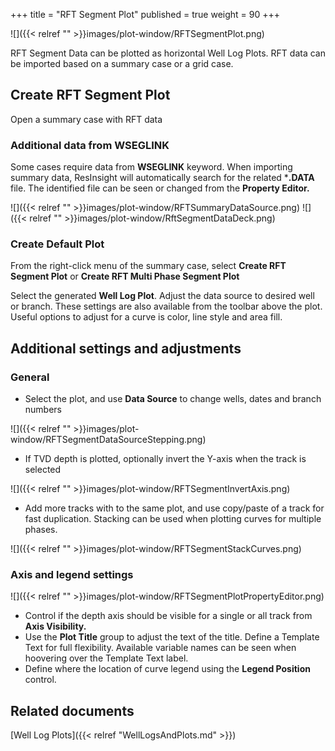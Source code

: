 +++
title = "RFT Segment Plot"
published = true
weight = 90
+++

![]({{< relref "" >}}images/plot-window/RFTSegmentPlot.png)

RFT Segment Data can be plotted as horizontal Well Log Plots. RFT data can be imported based on a summary case or a grid case.


## Create RFT Segment Plot

Open a summary case with RFT data

### Additional data from WSEGLINK
Some cases require data from **WSEGLINK** keyword. When importing summary data, ResInsight will automatically search for the related ***.DATA**  file. The identified file can be seen or changed from the **Property Editor.**

![]({{< relref "" >}}images/plot-window/RFTSummaryDataSource.png)
![]({{< relref "" >}}images/plot-window/RftSegmentDataDeck.png)


### Create Default Plot
From the right-click menu of the summary case, select **Create RFT Segment Plot** or **Create RFT Multi Phase Segment Plot**

Select the generated **Well Log Plot**. Adjust the data source to desired well or branch. These settings are also available from the toolbar above the plot. Useful options to adjust for a curve is color, line style and area fill.

## Additional settings and adjustments

### General
- Select the plot, and use **Data Source** to change wells, dates and branch numbers

![]({{< relref "" >}}images/plot-window/RFTSegmentDataSourceStepping.png)

- If TVD depth is plotted, optionally invert the Y-axis when the track is selected

![]({{< relref "" >}}images/plot-window/RFTSegmentInvertAxis.png)

- Add more tracks with to the same plot, and use copy/paste of a track for fast duplication. Stacking can be used when plotting curves for multiple phases.

![]({{< relref "" >}}images/plot-window/RFTSegmentStackCurves.png)


### Axis and legend settings
![]({{< relref "" >}}images/plot-window/RFTSegmentPlotPropertyEditor.png)

- Control if the depth axis should be visible for a single or all track from **Axis Visibility.**
- Use the **Plot Title** group to adjust the text of the title. Define a Template Text for full flexibility. Available variable names can be seen when hoovering over the Template Text label.
- Define where the location of curve legend using the **Legend Position** control.


## Related documents

[Well Log Plots]({{< relref "WellLogsAndPlots.md" >}})